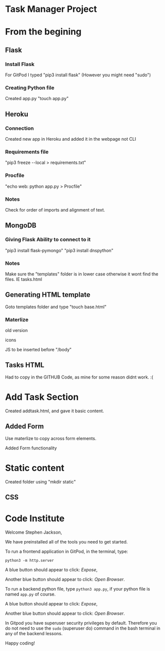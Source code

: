 # Task Manager Project

# From the begining

## Flask

### Install Flask
For GitPod I typed 
    "pip3 install flask"
        (However you might need "sudo")

### Creating Python file
Created app.py
    "touch app.py"

## Heroku

### Connection
Created new app in Heroku and added it in the webpage not CLI

### Requirements file

"pip3 freeze --local > requirements.txt"

### Procfile

"echo web: python app.py > Procfile"

### Notes
Check for order of imports and alignment of text.

## MongoDB

### Giving Flask Ability to connect to it
"pip3 install flask-pymongo"
"pip3 install dnspython"

### Notes
Make sure the "templates" folder is in lower case otherwise it wont find the files. IE tasks.html

## Generating HTML template
Goto templates folder and type "touch base.html"

### Materlize
old version
<link rel="stylesheet" href="https://cdnjs.cloudflare.com/ajax/libs/materialize/0.100.2/css/materialize.min.css">
icons
<link href="https://fonts.googleapis.com/icon?family=Material+Icons" rel="stylesheet">

JS to be inserted before "/body"
<script src="https://cdnjs.cloudflare.com/ajax/libs/jquery/3.2.1/jquery.min.js" integrity="sha256-hwg4gsxgFZhOsEEamdOYGBf13FyQuiTwlAQgxVSNgt4=" crossorigin="anonymous"></script>
<script src="https://cdnjs.cloudflare.com/ajax/libs/materialize/0.100.2/js/materialize.min.js"></script>

## Tasks HTML
Had to copy in the GITHUB Code, as mine for some reason didnt work. :(

# Add Task Section
Created addtask.html, and gave it basic content.

## Added Form
Use materlize to copy across form elements.

Added Form functionality

# Static content
Created folder using "mkdir static"

## CSS


# Code Institute

Welcome Stephen Jackson,

We have preinstalled all of the tools you need to get started.

To run a frontend application in GitPod, in the terminal, type:

`python3 -m http.server`

A blue button should appear to click: *Expose*,

Another blue button should appear to click: *Open Browser*.

To run a backend python file, type `python3 app.py`, if your python file is named `app.py` of course.

A blue button should appear to click: *Expose*,

Another blue button should appear to click: *Open Browser*.

In Gitpod you have superuser security privileges by default. Therefore you do not need to use the `sudo` (superuser do) command in the bash terminal in any of the backend lessons. 

Happy coding!
